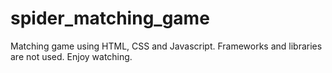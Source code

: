 # spider_matching_game

Matching game using HTML, CSS and Javascript.
Frameworks and libraries are not used. Enjoy watching.
